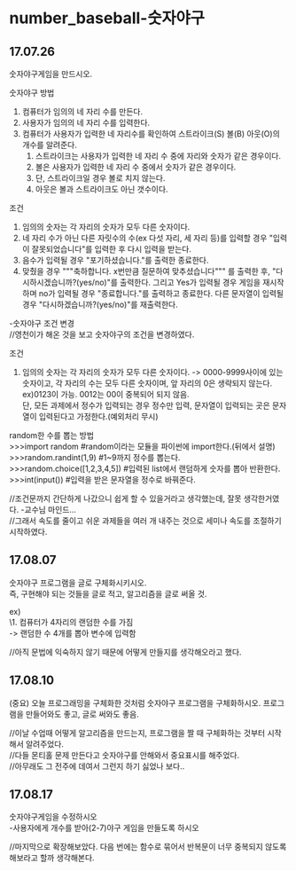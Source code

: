 # number_baseball-숫자야구
## 17.07.26
숫자야구게임을 만드시오.  

숫자야구 방법
1. 컴퓨터가 임의의 네 자리 수를 만든다.
2. 사용자가 임의의 네 자리 수를 입력한다.
3. 컴퓨터가 사용자가 입력한 네 자리수를 확인하여 스트라이크(S) 볼(B) 아웃(O)의 개수를 알려준다.
    1) 스트라이크는 사용자가 입력한 네 자리 수 중에 자리와 숫자가 같은 경우이다.
    2) 볼은 사용자가 입력한 네 자리 수 중에서 숫자가 같은 경우이다.
    3) 단, 스트라이크일 경우 볼로 치지 않는다.
    4) 아웃은 볼과 스트라이크도 아닌 갯수이다.

조건  
1) 임의의 숫자는 각 자리의 숫자가 모두 다른 숫자이다.
2) 네 자리 수가 아닌 다른 자릿수의 수(ex 다섯 자리, 세 자리 등)를 입력할 경우 "입력이 잘못되었습니다"를 입력한 후 다시 입력을 받는다.
3) 음수가 입력될 경우 "포기하셨습니다."를 출력한 종료한다.
4) 맞췄을 경우 """축하합니다. x번만큼 질문하여 맞추셨습니다""" 를 출력한 후, "다시하시겠습니까?(yes/no)"를 출력한다. 그리고 Yes가 입력될 경우 게임을 재시작하며 no가 입력될 경우 "종료합니다."를 출력하고 종료한다. 다른 문자열이 입력될 경우 "다시하겠습니까?(yes/no)"를 재출력한다.

-숫자야구 조건 변경  
//영천이가 해온 것을 보고 숫자야구의 조건을 변경하였다.

조건
1) 임의의 숫자는 각 자리의 숫자가 모두 다른 숫자이다.
-> 0000-9999사이에 있는 숫자이고, 각 자리의 수는 모두 다른 숫자이며, 앞 자리의 0은 생략되지 않는다. ex)0123이 가능. 0012는 00이 중복되어 되지 않음.  
단, 모든 과제에서 정수가 입력되는 경우 정수만 입력, 문자열이 입력되는 곳은 문자열이 입력된다고 가정한다.(예외처리 무시)

random한 수를 뽑는 방법  
\>>>import random #random이라는 모듈을 파이썬에 import한다.(뒤에서 설명)  
\>>>random.randint(1,9) #1~9까지 정수를 뽑는다.  
\>>>random.choice([1,2,3,4,5]) #입력된 list에서 랜덤하게 숫자를 뽑아 반환한다.  
\>>>int(input()) #입력을 받은 문자열을 정수로 바꿔준다.

//조건문까지 간단하게 나갔으니 쉽게 할 수 있을거라고 생각했는데, 잘못 생각한거였다. -교수님 마인드...  
//그래서 속도를 줄이고 쉬운 과제들을 여러 개 내주는 것으로 세미나 속도를 조절하기 시작하였다.

## 17.08.07
숫자야구 프로그램을 글로 구체화시키시오.  
즉, 구현해야 되는 것들을 글로 적고, 알고리즘을 글로 써올 것.  

ex)  
\1. 컴퓨터가 4자리의 랜덤한 수를 가짐  
-> 랜덤한 수 4개를 뽑아 변수에 입력함

//아직 문법에 익숙하지 않기 때문에 어떻게 만들지를 생각해오라고 했다.

## 17.08.10
(중요) 오늘 프로그래밍을 구체화한 것처럼 숫자야구 프로그램을 구체화하시오. 프로그램을 만들어와도 좋고, 글로 써와도 좋음.  

//이날 수업때 어떻게 알고리즘을 만드는지, 프로그램을 짤 때 구체화하는 것부터 시작해서 알려주었다.  
//다들 몬티홀 문제 만든다고 숫자야구를 안해와서 중요표시를 해주었다.  
//아무래도 그 전주에 데여서 그런지 하기 싫었나 보다..

## 17.08.17
숫자야구게임을 수정하시오  
-사용자에게 개수를 받아(2-7)야구 게임을 만들도록 하시오

//마지막으로 확장해보았다. 다음 번에는 함수로 묶어서 반복문이 너무 중복되지 않도록 해보라고 할까 생각해본다.